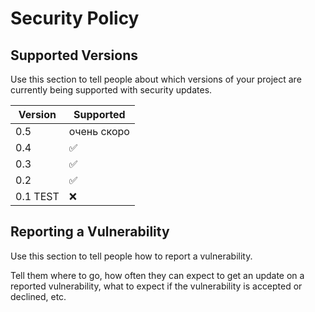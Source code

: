 # Security Policy

## Supported Versions

Use this section to tell people about which versions of your project are
currently being supported with security updates.

| Version | Supported          |
| ------- | ------------------ |
| 0.5 | очень скоро        |
| 0.4 | :white_check_mark: |              |
| 0.3 | :white_check_mark: |
| 0.2 | :white_check_mark: |
| 0.1 TEST | :x:           |

## Reporting a Vulnerability

Use this section to tell people how to report a vulnerability.

Tell them where to go, how often they can expect to get an update on a
reported vulnerability, what to expect if the vulnerability is accepted or
declined, etc.
